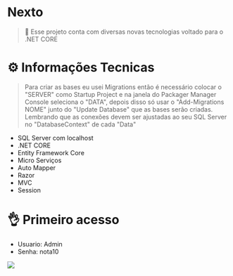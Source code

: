 # **Nexto**
> 🚀 Esse projeto conta com diversas novas tecnologias voltado para o .NET CORE 

# :gear: **Informações Tecnicas**
> Para criar as bases eu usei Migrations então é necessário colocar o "SERVER" como Startup Project e na janela do Packager Manager Console seleciona o "DATA", depois disso só usar o "Add-Migrations NOME" junto do "Update Database" que as bases serão criadas. Lembrando que as conexões devem ser ajustadas ao seu SQL Server no "DatabaseContext" de cada "Data"
- SQL Server com localhost
- .NET CORE
- Entity Framework Core
- Micro Serviços
- Auto Mapper
- Razor
- MVC
- Session

# :ok_hand: **Primeiro acesso**
- Usuario: Admin
- Senha: nota10

<img src="https://media1.tenor.com/images/107bd08b129340b7092671601e28d284/tenor.gif">
